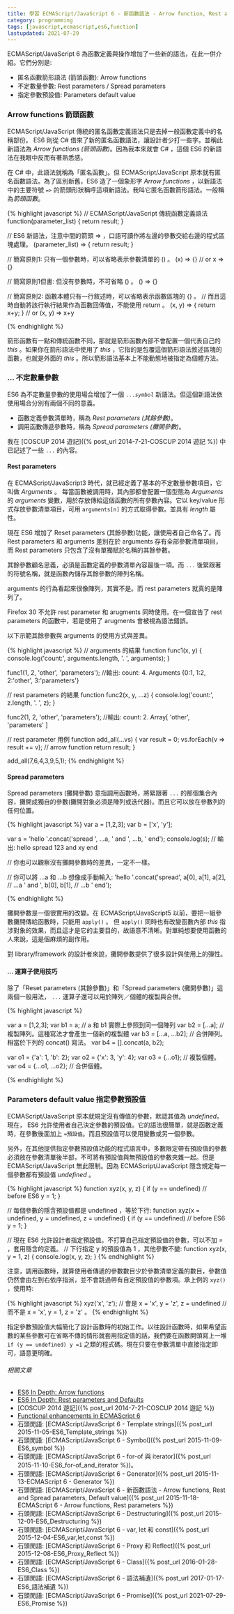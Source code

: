 ```yaml
---
title: 學習 ECMAScript/JavaScript 6 - 新函數語法 - Arrow function, Rest and Spread parameters, Default value
category: programming
tags: [javascript,ecmascript,es6,function]
lastupdated: 2021-07-29
---
```


ECMAScript/JavaScript 6 為函數定義與操作增加了一些新的語法，在此一併介紹。它們分別是:

* 匿名函數箭形語法 (箭頭函數): Arrow functions
* 不定數量參數: Rest parameters / Spread parameters
* 指定參數預設值: Parameters default value

<!--more-->

### Arrow functions 箭頭函數

ECMAScript/JavaScript 傳統的匿名函數定義語法只是去掉一般函數定義中的名稱部份。 ES6 則從 C# 借來了新的匿名函數語法，讓設計者少打一些字。並稱此新語法為 <dfn>Arrow functions (箭頭函數)</dfn>。因為我本來就會 C# ，這個 ES6 的新語法在我眼中反而有著熟悉感。

<div class="note">
在 C# 中，此語法就稱為「匿名函數」。但 ECMAScript/JavaScript 原本就有匿名函數語法。為了區別新舊，ES6 造了一個象形字 <dfn>Arrow functions</dfn> ，以新語法中的主要符號 <code>=&gt;</code> 的箭頭形狀稱呼這項新語法。我叫它匿名函數箭形語法。一般稱為<dfn>箭頭函數</dfn>。
</div>

{% highlight javascript %}
// ECMAScript/JavaScript 傳統函數定義語法
function(parameter_list) {
    return result;
}

// ES6 新語法，注意中間的箭頭 => ，口語可讀作將左邊的參數交給右邊的程式區塊處理。
(parameter_list) => {
    return result;
}

// 簡寫原則1: 只有一個參數時，可以省略表示參數清單的 () 。
(x) => {}
  // or
x => {}

// 簡寫原則1但書: 但沒有參數時，不可省略 () 。
() => {}

// 簡寫原則2: 函數本體只有一行敘述時，可以省略表示函數區塊的 {} 。
// 而且這時自動將該行執行結果作為函數回傳值，不能使用 return 。
(x, y) => {
    return x+y;
}
// or
(x, y) => x+y

{% endhighlight %}

箭形函數有一點和傳統函數不同，那就是箭形函數內部不會配置一個代表自己的 <var>this</var> 。如果你在箭形語法中使用了 <var>this</var> ，它指的是包覆這個箭形語法敘述區塊的函數，也就是外面的 <var>this</var> 。所以箭形語法基本上不能動態地被指定為個體方法。


### ... 不定數量參數

ES6 為不定數量參數的使用場合增加了一個 <code>...<var>symbol</var></code> 新語法。但這個新語法依使用場合分別有兩個不同的意義。

* 函數定義參數清單時，稱為 <dfn>Rest parameters (其餘參數)</dfn>。
* 調用函數傳遞參數時，稱為 <dfn>Spread parameters (攤開參數)</dfn>。

我在 [COSCUP 2014 遊記]({% post_url 2014-7-21-COSCUP 2014 遊記 %}) 中已記述了一些 `...` 的內容。

#### Rest parameters

在 ECMAScript/JavaScript3 時代，就已經定義了基本的不定數量參數項目，它叫做 <dfn>Arguments</dfn> 。 每當函數被調用時，其內部都會配置一個型態為 <dfn>Arguments</dfn> 的 <var>arguments</var> 變數，用於存放傳給這個函數的所有參數內容。它以 key/value 形式存放參數清單項目，可用 <code>arguments[n]</code> 的方式取得參數。並具有 <dfn>length</dfn> 屬性。

現在 ES6 增加了 Reset parameters (其餘參數)功能，讓使用者自己命名了。而 Rest parameters 和 arguments 差別在於 arguments 存有全部參數清單項目，而 Rest parameters 只包含了沒有單獨賦於名稱的其餘參數。

其餘參數顧名思義，必須是函數定義的參數清單內容最後一項。而 `...` 後緊跟著的符號名稱，就是函數內儲存其餘參數的陣列名稱。

<div class="note">
<p>arguments 的行為看起來很像陣列，其實不是。而 rest parameters 就真的是陣列了。
</p>
<p>Firefox 30 不允許 rest parameter 和 arugments 同時使用。在一個宣告了 rest parameters 的函數中，若是使用了 arugments 會被視為語法錯誤。
</p>
</div>

以下示範其餘參數與 arguments 的使用方式與差異。

{% highlight javascript %}
// arguments 的結果
function func1(x, y)
{
    console.log('count:', arguments.length, '. ', arguments);
}

func1(1, 2, 'other', 'parameters');
//輸出: count: 4. Arguments {0:1, 1:2, 2:'other', 3:'parameters'}

// rest parameters 的結果
function func2(x, y, ...z)
{
    console.log('count:', z.length, '. ', z);
}

func2(1, 2, 'other', 'parameters');
//輸出: count: 2. Array[ 'other', 'parameters' ]

// rest parameter 用例
function add_all(...vs)
{
    var result = 0;
    vs.forEach(v => result += v); // arrow function
    return result;
}

add_all(7,6,4,3,9,5,1);
{% endhighlight %}

#### Spread parameters

Spread parameters (攤開參數) 意指調用函數時，將緊跟著 `...` 的那個集合內容，攤開成獨自的參數(<span class="note">攤開對象必須是陣列或迭代器</span>)。而且它可以放在參數列的任何位置。

{% highlight javascript %}
var a = [1,2,3];
var b = ['x', 'y'];

var s = 'hello '.concat('spread ', ...a, ' and ', ...b, ' end');
console.log(s);
// 輸出: hello spread 123 and xy end

// 你也可以觀察沒有攤開參數時的差異，一定不一樣。

// 你可以將 ...a 和 ...b 想像成手動輸入:
'hello '.concat('spread',
  a[0], a[1], a[2], // ...a
  ' and ',
  b[0], b[1], // ...b
  ' end');

{% endhighlight %}

攤開參數是一個很實用的改變。在 ECMAScript/JavaScript5 以前，要把一組參數攤開傳給函數時，只能用 <code>apply()</code> 。 但 <code>apply()</code> 同時也有改變函數內部 <var>this</var> 指涉對象的效果，而且這才是它的主要目的，故語意不清晰。對單純想要使用函數的人來說，這是個麻煩的副作用。

對 library/framework 的設計者來說，攤開參數提供了很多設計與使用上的彈性。

#### ... 運算子使用技巧

除了「Reset parameters (其餘參數)」和「Spread parameters (攤開參數)」這兩個一般用法， `...` 運算子還可以用於陣列／個體的複製與合併。

{% highlight javascript %}

var a = [1,2,3];
var b1 = a;  // a 和 b1 實際上參照到同一個陣列
var b2 = [...a];  // 複製陣列。這種寫法才會產生一個新的複製體
var b3 = [...a, ...b2];  // 合併陣列。相當於下列的 concat() 寫法。
var b4 = [].concat(a, b2);

var o1 = {'a': 1, 'b': 2};
var o2 = {'x': 3, 'y': 4};
var o3 = {...o1};  // 複製個體。
var o4 = {...o1, ...o2};  // 合併個體。

{% endhighlight %}

### Parameters default value 指定參數預設值

ECMAScript/JavaScript 原本就規定沒有傳值的參數，默認其值為 <dfn>undefined</dfn>。現在， ES6 允許使用者自己決定參數的預設值。它的語法很簡單，就是函數定義時，在參數後面加上 <code>=預設值</code>。而且預設值可以使用變數或另一個參數。

另外，在其他提供指定參數預設值功能的程式語言中，多數限定帶有預設值的參數必須放在參數清單後半部，不可將有預設值與無預設值的參數夾雜一起。但是 ECMAScript/JavaScript 無此限制。因為 ECMAScript/JavaScript 隱含規定每一個參數都有預設值 <dfn>undefined</dfn> 。

{% highlight javascript  %}
function xyz(x, y, z) {
    if (y == undefined) // before ES6
        y = 1;
}

// 每個參數的隱含預設值都是 undefined ，等於下行:
function xyz(x = undefined, y = undefined, z = undefined) {
    if (y == undefined) // before ES6
        y = 1;
}

// 現在 ES6 允許設計者指定預設值。不打算自己指定預設值的參數，可以不加 = ，套用隱含的定義。
// 下行指定 y 的預設值為 1 ，其他參數不變:
function xyz(x, y = 1, z) {
    console.log(x, y, z);
}
{% endhighlight %}

注意，調用函數時，就算使用者傳遞的參數數目少於參數清單定義的數目，參數值仍然會由左到右依序指派，並不會跳過帶有自定預設值的參數項。承上例的 <code>xyz()</code> ，使用時:

{% highlight javascript %}
xyz('x', 'z');
// 會是 x = 'x', y = 'z', z = undefined
// 而不是 x = 'x', y = 1, z = 'z' 。
{% endhighlight %}

指定參數預設值大幅簡化了設計函數時的初始工作。以往設計函數時，如果希望函數的某些參數可在省略不傳的情形就套用指定值的話，我們要在函數開頭寫上一堆 <code>if (y == undefined) y =1</code> 之類的程式碼。現在只要在參數清單中直接指定即可，語意更明確。

###### 相關文章

* [ES6 In Depth: Arrow functions](https://hacks.mozilla.org/2015/06/es6-in-depth-arrow-functions/)
* [ES6 In Depth: Rest parameters and Defaults](https://hacks.mozilla.org/2015/05/es6-in-depth-rest-parameters-and-defaults/)
* [COSCUP 2014 遊記]({% post_url 2014-7-21-COSCUP 2014 遊記 %})
* [Functional enhancements in ECMAScript 6](http://www.ibm.com/developerworks/library/wa-ecmascript6-neward-p2/index.html)
* 石頭閒語: [ECMAScript/JavaScript 6 - Template strings]({% post_url 2015-11-05-ES6_Template_strings %})
* 石頭閒語: [ECMAScript/JavaScript 6 - Symbol]({% post_url 2015-11-09-ES6_symbol %})
* 石頭閒語: [ECMAScript/JavaScript 6 - for-of 與 iterator]({% post_url 2015-11-10-ES6_for-of_and_iterator %})。
* 石頭閒語: [ECMAScript/JavaScript 6 - Generator]({% post_url 2015-11-13-ECMAScript 6 - Generator %})
* 石頭閒語: [ECMAScript/JavaScript 6 - 新函數語法 - Arrow functions, Rest and Spread parameters, Default value]({% post_url 2015-11-18-ECMAScript 6 - Arrow functions, Rest parameters %})
* 石頭閒語: [ECMAScript/JavaScript 6 - Destructuring]({% post_url 2015-12-01-ES6_Destructuring %})
* 石頭閒語: [ECMAScript/JavaScript 6 - var, let 和 const]({% post_url 2015-12-04-ES6_var,let,const %})
* 石頭閒語: [ECMAScript/JavaScript 6 - Proxy 和 Reflect]({% post_url 2015-12-08-ES6_Proxy_Reflect %})
* 石頭閒語: [ECMAScript/JavaScript 6 - Class]({% post_url 2016-01-28-ES6_Class %})
* 石頭閒語: [ECMAScript/JavaScript 6 - 語法補遺]({% post_url 2017-01-17-ES6_語法補遺 %})
* 石頭閒語: [ECMAScript/JavaScript 6 - Promise]({% post_url 2021-07-29-ES6_Promise %})
